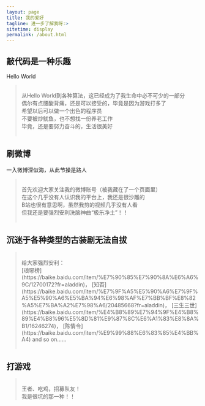 ```yaml
---
layout: page
title: 我的爱好
tagline: 进一步了解我呀:>
sitetime: display
permalink: /about.html
---
```


## 敲代码是一种乐趣
Hello World
> <br>
> 从Hello World到各种算法，这已经成为了我生命中必不可少的一部分<br>
> 偶尔有点腰酸背痛，还是可以接受的，毕竟是因为游戏打多了<br>
> 希望以后可以做一个出色的程序员<br>
> 不要被炒鱿鱼，也不想找一份养老工作<br>
> 毕竟，还是要努力奋斗的，生活很美好<br>
> <br>


## 刷微博
一入微博深似海，从此节操是路人<br>
> <br>
> 首先欢迎大家关注我的微博账号（被我藏在了一个页面里）<br>
> 在这个几乎没有人认识我的平台上，我还是很沙雕的<br>
> B站也很有意思啊，虽然我剪的视频几乎没有人看<br>
> 但我还是要强烈安利洗脑神曲“极乐净土”！！<br>
> <br>


## 沉迷于各种类型的古装剧无法自拔
> <br>
> 给大家强烈安利：<br>
> [琅琊榜](https://baike.baidu.com/item/%E7%90%85%E7%90%8A%E6%A6%9C/12700172?fr=aladdin)，
> [知否](https://baike.baidu.com/item/%E7%9F%A5%E5%90%A6%E7%9F%A5%E5%90%A6%E5%BA%94%E6%98%AF%E7%BB%BF%E8%82%A5%E7%BA%A2%E7%98%A6/20485668?fr=aladdin)，
> [三生三世](https://baike.baidu.com/item/%E4%B8%89%E7%94%9F%E4%B8%89%E4%B8%96%E5%8D%81%E9%87%8C%E6%A1%83%E8%8A%B1/16246274)，
> [陈情令](https://baike.baidu.com/item/%E9%99%88%E6%83%85%E4%BB%A4) 
> and so on……<br>
> <br>


## 打游戏
> <br>
> 王者、吃鸡，招募队友！<br>
> 我是很坑的那一种！！
> <br>


